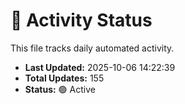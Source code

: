 # 🤖 Activity Status

This file tracks daily automated activity.

- **Last Updated:** 2025-10-06 14:22:39
- **Total Updates:** 155
- **Status:** 🟢 Active
